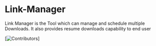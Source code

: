 # Link-Manager
Link Manager is the Tool which can manage and schedule multiple Downloads. It also provides resume downloads capability to end user

[![Contributors][contributors-shield]]

[contributors-shield]: https://img.shields.io/github/contributors/OmkarMahajan/Link-Manager/Link-Manager.svg?style=flat-square